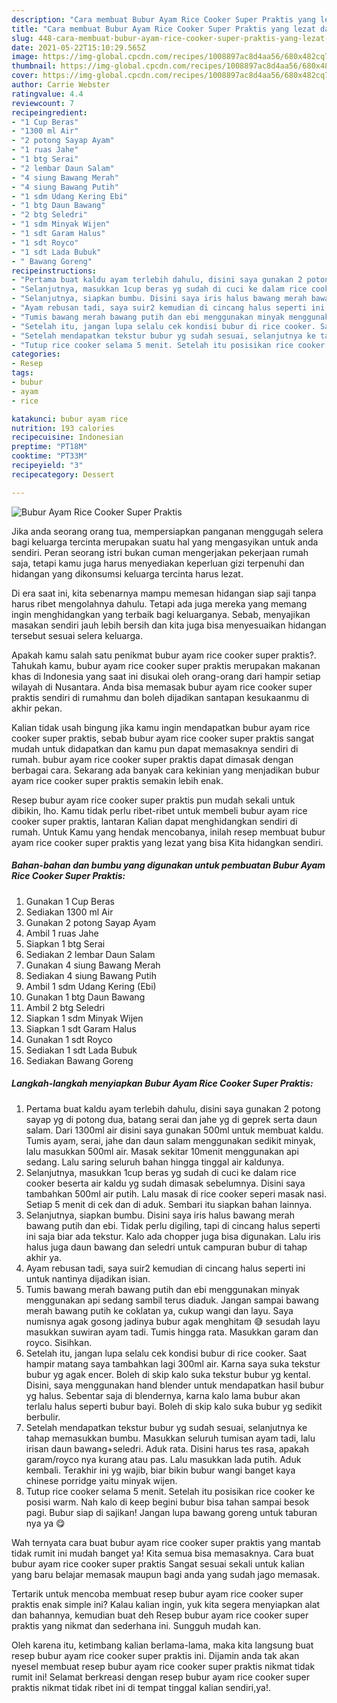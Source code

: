 ```yaml
---
description: "Cara membuat Bubur Ayam Rice Cooker Super Praktis yang lezat dan Mudah Dibuat"
title: "Cara membuat Bubur Ayam Rice Cooker Super Praktis yang lezat dan Mudah Dibuat"
slug: 448-cara-membuat-bubur-ayam-rice-cooker-super-praktis-yang-lezat-dan-mudah-dibuat
date: 2021-05-22T15:10:29.565Z
image: https://img-global.cpcdn.com/recipes/1008897ac8d4aa56/680x482cq70/bubur-ayam-rice-cooker-super-praktis-foto-resep-utama.jpg
thumbnail: https://img-global.cpcdn.com/recipes/1008897ac8d4aa56/680x482cq70/bubur-ayam-rice-cooker-super-praktis-foto-resep-utama.jpg
cover: https://img-global.cpcdn.com/recipes/1008897ac8d4aa56/680x482cq70/bubur-ayam-rice-cooker-super-praktis-foto-resep-utama.jpg
author: Carrie Webster
ratingvalue: 4.4
reviewcount: 7
recipeingredient:
- "1 Cup Beras"
- "1300 ml Air"
- "2 potong Sayap Ayam"
- "1 ruas Jahe"
- "1 btg Serai"
- "2 lembar Daun Salam"
- "4 siung Bawang Merah"
- "4 siung Bawang Putih"
- "1 sdm Udang Kering Ebi"
- "1 btg Daun Bawang"
- "2 btg Seledri"
- "1 sdm Minyak Wijen"
- "1 sdt Garam Halus"
- "1 sdt Royco"
- "1 sdt Lada Bubuk"
- " Bawang Goreng"
recipeinstructions:
- "Pertama buat kaldu ayam terlebih dahulu, disini saya gunakan 2 potong sayap yg di potong dua, batang serai dan jahe yg di geprek serta daun salam. Dari 1300ml air disini saya gunakan 500ml untuk membuat kaldu. Tumis ayam, serai, jahe dan daun salam menggunakan sedikit minyak, lalu masukkan 500ml air. Masak sekitar 10menit menggunakan api sedang. Lalu saring seluruh bahan hingga tinggal air kaldunya."
- "Selanjutnya, masukkan 1cup beras yg sudah di cuci ke dalam rice cooker beserta air kaldu yg sudah dimasak sebelumnya. Disini saya tambahkan 500ml air putih. Lalu masak di rice cooker seperi masak nasi. Setiap 5 menit di cek dan di aduk. Sembari itu siapkan bahan lainnya."
- "Selanjutnya, siapkan bumbu. Disini saya iris halus bawang merah bawang putih dan ebi. Tidak perlu digiling, tapi di cincang halus seperti ini saja biar ada tekstur. Kalo ada chopper juga bisa digunakan. Lalu iris halus juga daun bawang dan seledri untuk campuran bubur di tahap akhir ya."
- "Ayam rebusan tadi, saya suir2 kemudian di cincang halus seperti ini untuk nantinya dijadikan isian."
- "Tumis bawang merah bawang putih dan ebi menggunakan minyak menggunakan api sedang sambil terus diaduk. Jangan sampai bawang merah bawang putih ke coklatan ya, cukup wangi dan layu. Saya numisnya agak gosong jadinya bubur agak menghitam 😅 sesudah layu masukkan suwiran ayam tadi. Tumis hingga rata. Masukkan garam dan royco. Sisihkan."
- "Setelah itu, jangan lupa selalu cek kondisi bubur di rice cooker. Saat hampir matang saya tambahkan lagi 300ml air. Karna saya suka tekstur bubur yg agak encer. Boleh di skip kalo suka tekstur bubur yg kental. Disini, saya menggunakan hand blender untuk mendapatkan hasil bubur yg halus. Sebentar saja di blendernya, karna kalo lama bubur akan terlalu halus seperti bubur bayi. Boleh di skip kalo suka bubur yg sedikit berbulir."
- "Setelah mendapatkan tekstur bubur yg sudah sesuai, selanjutnya ke tahap memasukkan bumbu. Masukkan seluruh tumisan ayam tadi, lalu irisan daun bawang+seledri. Aduk rata. Disini harus tes rasa, apakah garam/royco nya kurang atau pas. Lalu masukkan lada putih. Aduk kembali. Terakhir ini yg wajib, biar bikin bubur wangi banget kaya chinese porridge yaitu minyak wijen."
- "Tutup rice cooker selama 5 menit. Setelah itu posisikan rice cooker ke posisi warm. Nah kalo di keep begini bubur bisa tahan sampai besok pagi. Bubur siap di sajikan! Jangan lupa bawang goreng untuk taburan nya ya 😋"
categories:
- Resep
tags:
- bubur
- ayam
- rice

katakunci: bubur ayam rice 
nutrition: 193 calories
recipecuisine: Indonesian
preptime: "PT18M"
cooktime: "PT33M"
recipeyield: "3"
recipecategory: Dessert

---
```



![Bubur Ayam Rice Cooker Super Praktis](https://img-global.cpcdn.com/recipes/1008897ac8d4aa56/680x482cq70/bubur-ayam-rice-cooker-super-praktis-foto-resep-utama.jpg)

Jika anda seorang orang tua, mempersiapkan panganan menggugah selera bagi keluarga tercinta merupakan suatu hal yang mengasyikan untuk anda sendiri. Peran seorang istri bukan cuman mengerjakan pekerjaan rumah saja, tetapi kamu juga harus menyediakan keperluan gizi terpenuhi dan hidangan yang dikonsumsi keluarga tercinta harus lezat.

Di era  saat ini, kita sebenarnya mampu memesan hidangan siap saji tanpa harus ribet mengolahnya dahulu. Tetapi ada juga mereka yang memang ingin menghidangkan yang terbaik bagi keluarganya. Sebab, menyajikan masakan sendiri jauh lebih bersih dan kita juga bisa menyesuaikan hidangan tersebut sesuai selera keluarga. 



Apakah kamu salah satu penikmat bubur ayam rice cooker super praktis?. Tahukah kamu, bubur ayam rice cooker super praktis merupakan makanan khas di Indonesia yang saat ini disukai oleh orang-orang dari hampir setiap wilayah di Nusantara. Anda bisa memasak bubur ayam rice cooker super praktis sendiri di rumahmu dan boleh dijadikan santapan kesukaanmu di akhir pekan.

Kalian tidak usah bingung jika kamu ingin mendapatkan bubur ayam rice cooker super praktis, sebab bubur ayam rice cooker super praktis sangat mudah untuk didapatkan dan kamu pun dapat memasaknya sendiri di rumah. bubur ayam rice cooker super praktis dapat dimasak dengan berbagai cara. Sekarang ada banyak cara kekinian yang menjadikan bubur ayam rice cooker super praktis semakin lebih enak.

Resep bubur ayam rice cooker super praktis pun mudah sekali untuk dibikin, lho. Kamu tidak perlu ribet-ribet untuk membeli bubur ayam rice cooker super praktis, lantaran Kalian dapat menghidangkan sendiri di rumah. Untuk Kamu yang hendak mencobanya, inilah resep membuat bubur ayam rice cooker super praktis yang lezat yang bisa Kita hidangkan sendiri.

<!--inarticleads1-->

##### Bahan-bahan dan bumbu yang digunakan untuk pembuatan Bubur Ayam Rice Cooker Super Praktis:

1. Gunakan 1 Cup Beras
1. Sediakan 1300 ml Air
1. Gunakan 2 potong Sayap Ayam
1. Ambil 1 ruas Jahe
1. Siapkan 1 btg Serai
1. Sediakan 2 lembar Daun Salam
1. Gunakan 4 siung Bawang Merah
1. Sediakan 4 siung Bawang Putih
1. Ambil 1 sdm Udang Kering (Ebi)
1. Gunakan 1 btg Daun Bawang
1. Ambil 2 btg Seledri
1. Siapkan 1 sdm Minyak Wijen
1. Siapkan 1 sdt Garam Halus
1. Gunakan 1 sdt Royco
1. Sediakan 1 sdt Lada Bubuk
1. Sediakan  Bawang Goreng




<!--inarticleads2-->

##### Langkah-langkah menyiapkan Bubur Ayam Rice Cooker Super Praktis:

1. Pertama buat kaldu ayam terlebih dahulu, disini saya gunakan 2 potong sayap yg di potong dua, batang serai dan jahe yg di geprek serta daun salam. Dari 1300ml air disini saya gunakan 500ml untuk membuat kaldu. Tumis ayam, serai, jahe dan daun salam menggunakan sedikit minyak, lalu masukkan 500ml air. Masak sekitar 10menit menggunakan api sedang. Lalu saring seluruh bahan hingga tinggal air kaldunya.
1. Selanjutnya, masukkan 1cup beras yg sudah di cuci ke dalam rice cooker beserta air kaldu yg sudah dimasak sebelumnya. Disini saya tambahkan 500ml air putih. Lalu masak di rice cooker seperi masak nasi. Setiap 5 menit di cek dan di aduk. Sembari itu siapkan bahan lainnya.
1. Selanjutnya, siapkan bumbu. Disini saya iris halus bawang merah bawang putih dan ebi. Tidak perlu digiling, tapi di cincang halus seperti ini saja biar ada tekstur. Kalo ada chopper juga bisa digunakan. Lalu iris halus juga daun bawang dan seledri untuk campuran bubur di tahap akhir ya.
1. Ayam rebusan tadi, saya suir2 kemudian di cincang halus seperti ini untuk nantinya dijadikan isian.
1. Tumis bawang merah bawang putih dan ebi menggunakan minyak menggunakan api sedang sambil terus diaduk. Jangan sampai bawang merah bawang putih ke coklatan ya, cukup wangi dan layu. Saya numisnya agak gosong jadinya bubur agak menghitam 😅 sesudah layu masukkan suwiran ayam tadi. Tumis hingga rata. Masukkan garam dan royco. Sisihkan.
1. Setelah itu, jangan lupa selalu cek kondisi bubur di rice cooker. Saat hampir matang saya tambahkan lagi 300ml air. Karna saya suka tekstur bubur yg agak encer. Boleh di skip kalo suka tekstur bubur yg kental. Disini, saya menggunakan hand blender untuk mendapatkan hasil bubur yg halus. Sebentar saja di blendernya, karna kalo lama bubur akan terlalu halus seperti bubur bayi. Boleh di skip kalo suka bubur yg sedikit berbulir.
1. Setelah mendapatkan tekstur bubur yg sudah sesuai, selanjutnya ke tahap memasukkan bumbu. Masukkan seluruh tumisan ayam tadi, lalu irisan daun bawang+seledri. Aduk rata. Disini harus tes rasa, apakah garam/royco nya kurang atau pas. Lalu masukkan lada putih. Aduk kembali. Terakhir ini yg wajib, biar bikin bubur wangi banget kaya chinese porridge yaitu minyak wijen.
1. Tutup rice cooker selama 5 menit. Setelah itu posisikan rice cooker ke posisi warm. Nah kalo di keep begini bubur bisa tahan sampai besok pagi. Bubur siap di sajikan! Jangan lupa bawang goreng untuk taburan nya ya 😋




Wah ternyata cara buat bubur ayam rice cooker super praktis yang mantab tidak rumit ini mudah banget ya! Kita semua bisa memasaknya. Cara buat bubur ayam rice cooker super praktis Sangat sesuai sekali untuk kalian yang baru belajar memasak maupun bagi anda yang sudah jago memasak.

Tertarik untuk mencoba membuat resep bubur ayam rice cooker super praktis enak simple ini? Kalau kalian ingin, yuk kita segera menyiapkan alat dan bahannya, kemudian buat deh Resep bubur ayam rice cooker super praktis yang nikmat dan sederhana ini. Sungguh mudah kan. 

Oleh karena itu, ketimbang kalian berlama-lama, maka kita langsung buat resep bubur ayam rice cooker super praktis ini. Dijamin anda tak akan nyesel membuat resep bubur ayam rice cooker super praktis nikmat tidak rumit ini! Selamat berkreasi dengan resep bubur ayam rice cooker super praktis nikmat tidak ribet ini di tempat tinggal kalian sendiri,ya!.

